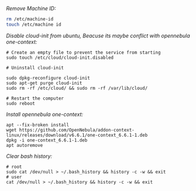 
*Remove Machine ID:*

```bash
rm /etc/machine-id
touch /etc/machine id
```

*Disable cloud-init from ubuntu, Beacuse its maybe conflict with opennebula one-context:*

```
# Create an empty file to prevent the service from starting
sudo touch /etc/cloud/cloud-init.disabled

# Uninstall cloud-init

sudo dpkg-reconfigure cloud-init
sudo apt-get purge cloud-init
sudo rm -rf /etc/cloud/ && sudo rm -rf /var/lib/cloud/

# Restart the computer
sudo reboot
```

*Install opennebula one-context:*

```
apt --fix-broken install
wget https://github.com/OpenNebula/addon-context-linux/releases/download/v6.6.1/one-context_6.6.1-1.deb
dpkg -i one-context_6.6.1-1.deb
apt autoremove
```

*Clear bash history:*
```
# root 
sudo cat /dev/null > ~/.bash_history && history -c -w && exit
# user
cat /dev/null > ~/.bash_history && history -c -w && exit
```
